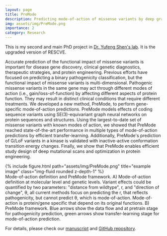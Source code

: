 ```yaml
---
layout: page
title: PreMode
description: Predicting mode-of-action of missense variants by deep graph representation learning of protein sequence and structural context
img: assets/img/PreMode.png
importance: 2
category: Research
---
```


This is my second and main PhD project in <a href="http://www.columbia.edu/~ys2411/">Dr. Yufeng Shen's lab</a>. It is the upgraded version of RESCVE.

Accurate prediction of the functional impact of missense variants is important for disease gene discovery, clinical genetic diagnostics, therapeutic strategies, and protein engineering. Previous efforts have focused on predicting a binary pathogenicity classification, but the functional impact of missense variants is multi-dimensional. Pathogenic missense variants in the same gene may act through different modes of action (i.e., gain/loss-of-function) by affecting different aspects of protein function. They may result in distinct clinical conditions that require different treatments. We developed a new method, PreMode, to perform gene-specific mode-of-action predictions. PreMode models effects of coding sequence variants using SE(3)-equivariant graph neural networks on protein sequences and structures. Using the largest-to-date set of missense variants with known modes of action, we showed that PreMode reached state-of-the-art performance in multiple types of mode-of-action predictions by efficient transfer-learning. Additionally, PreMode's prediction of G/LoF variants in a kinase is validated with inactive-active conformation transition energy changes. Finally, we show that PreMode enables efficient study design of deep mutational scans and optimization in protein engineering.

<div class="row">
    <div class="col-sm mt-3 mt-md-0">
        {% include figure.html path="assets/img/PreMode.png" title="example image" class="img-fluid rounded z-depth-1" %}
    </div>
</div>
<div class="caption">
    Mode-of-action definition and PreMode framework. A) Mode-of-action definition at molecular level and genetic levels. Variant effects could be quantified by two parameters: "distance from wildtype", r, and "direction of change", θ, all current methods focus on predicting the r, that reflects pathogenicity, but cannot predict θ, which is mode-of-action. Mode-of-action is protein/gene specific that depend on its original functions. B) PreMode framework. Blue arrows show the data flow and at pretrain stage for pathogenicity prediction, green arrows show transfer-learning stage for mode-of-action prediction.
</div>

For details, please check our <a href="https://www.biorxiv.org/content/10.1101/2024.02.20.581321v2">manuscript</a> and <a href="https://github.com/ShenLab/PreMode">GitHub repository</a>.
